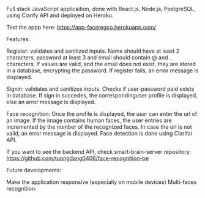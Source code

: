 Full stack JavaScript applicaition, done with React.js, Node.js, PostgreSQL, using Clarify API and deployed on Heroku.

Test the appp here: https://app-faceregco.herokuapp.com/

Features:

Register: validates and sanitized inputs. Name should have at least 2 characters, password at least 3 and email should contain @ and . characters. If values are valid, and the email does not exist, they are stored in a database, encrypting the password. If register fails, an error message is displayed.

Signin: validates and sanitizes inputs. Checks if user-password paid exists in database. If sign in succedes, the correspondinguser profile is displayed, else an arror message is displayed.

Face recognition: Once the profile is displayed, the user can enter the url of an image. If the image contains human faces, the user entries are incremented by the number of the recognized faces. In case the url is not valid, an error message is displayed. Face detection is done using Clarifai API.

If you want to see the backend API, check smart-brain-server repository: https://github.com/tuongdang0406/face-recognition-be

Future developments:

Make the application responsive (especially on mobile devices)
Multi-faces recognition.
